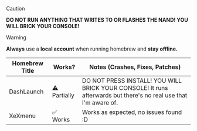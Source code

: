 > [!CAUTION]
> **DO NOT RUN ANYTHING THAT WRITES TO OR FLASHES THE NAND! YOU WILL BRICK YOUR CONSOLE!**

> [!WARNING]
> **Always** use a **local account** when running homebrew and **stay offline.**

| Homebrew Title     | Works?    | Notes (Crashes, Fixes, Patches) |
|--------------------|-----------|----------------------------------|
| DashLaunch         | ⚠️ Partially | DO NOT PRESS INSTALL! YOU WILL BRICK YOUR CONSOLE! It runs afterwards but there's no real use that I'm aware of. |
| XeXmenu            | ✅ Works  | Works as expected, no issues found :D |
